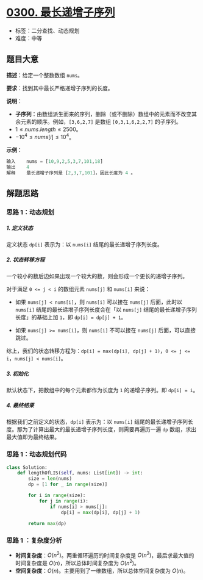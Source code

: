 # [0300. 最长递增子序列](https://leetcode.cn/problems/longest-increasing-subsequence/)

- 标签：二分查找、动态规划
- 难度：中等

## 题目大意

**描述**：给定一个整数数组 `nums`。

**要求**：找到其中最长严格递增子序列的长度。

**说明**：

- **子序列**：由数组派生而来的序列，删除（或不删除）数组中的元素而不改变其余元素的顺序。例如，`[3,6,2,7]` 是数组 `[0,3,1,6,2,2,7]` 的子序列。
- $1 \le nums.length \le 2500$。
- $-10^4 \le nums[i] \le 10^4$。

**示例**：

```Python
输入    nums = [10,9,2,5,3,7,101,18]
输出    4
解释    最长递增子序列是 [2,3,7,101]，因此长度为 4 。
```

## 解题思路

### 思路 1：动态规划

##### 1. 定义状态

定义状态 `dp[i]` 表示为：以 `nums[i]` 结尾的最长递增子序列长度。

##### 2. 状态转移方程

一个较小的数后边如果出现一个较大的数，则会形成一个更长的递增子序列。

对于满足 `0 <= j < i` 的数组元素 `nums[j]` 和 `nums[i]` 来说：

- 如果 `nums[j] < nums[i]`，则 `nums[i]` 可以接在 `nums[j]` 后面，此时以 `nums[i]` 结尾的最长递增子序列长度会在「以 `nums[j]` 结尾的最长递增子序列长度」的基础上加 `1`，即 `dp[i] = dp[j] + 1`。

- 如果 `nums[j] >= nums[i]`，则 `nums[i]` 不可以接在 `nums[j]` 后面，可以直接跳过。

综上，我们的状态转移方程为：`dp[i] = max(dp[i], dp[j] + 1)`，`0 <= j <= i`，`nums[j] < nums[i]`。

##### 3. 初始化

默认状态下，把数组中的每个元素都作为长度为 `1` 的递增子序列。即 `dp[i] = i`。

##### 4. 最终结果

根据我们之前定义的状态，`dp[i]` 表示为：以 `nums[i]` 结尾的最长递增子序列长度。那为了计算出最大的最长递增子序列长度，则需要再遍历一遍 `dp` 数组，求出最大值即为最终结果。

### 思路 1：动态规划代码

```Python
class Solution:
    def lengthOfLIS(self, nums: List[int]) -> int:
        size = len(nums)
        dp = [1 for _ in range(size)]

        for i in range(size):
            for j in range(i):
                if nums[i] > nums[j]:
                    dp[i] = max(dp[i], dp[j] + 1)
        
        return max(dp)
```

### 思路 1 ：复杂度分析

- **时间复杂度**：$O(n^2)$。两重循环遍历的时间复杂度是 $O(n^2)$，最后求最大值的时间复杂度是 $O(n)$，所以总体时间复杂度为 $O(n^2)$。
- **空间复杂度**：$O(n)$。主要用到了一维数组，所以总体空间复杂度为 $O(n)$。

